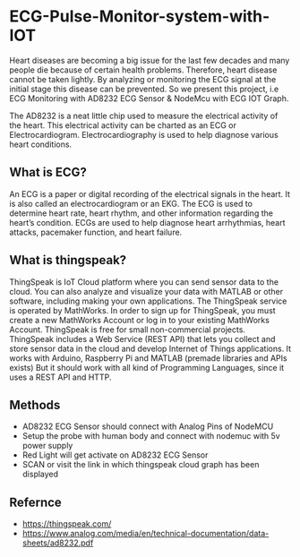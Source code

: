 # ECG-Pulse-Monitor-system-with-IOT
Heart diseases are becoming a big issue for the last few decades and many people die because of certain health problems. Therefore, heart disease cannot be taken lightly. By analyzing or monitoring the ECG signal at the initial stage this disease can be prevented. So we present this project, i.e ECG Monitoring with AD8232 ECG Sensor & NodeMcu with ECG IOT Graph.

The AD8232 is a neat little chip used to measure the electrical activity of the heart. This electrical activity can be charted as an ECG or Electrocardiogram. Electrocardiography is used to help diagnose various heart conditions.

## What is ECG?
An ECG is a paper or digital recording of the electrical signals in the heart. It is also called an electrocardiogram or an EKG. The ECG is used to determine heart rate, heart rhythm, and other information regarding the heart’s condition. ECGs are used to help diagnose heart arrhythmias, heart attacks, pacemaker function, and heart failure.
## What is thingspeak?
ThingSpeak is IoT Cloud platform where you can send sensor data to the cloud. You can also analyze and visualize your data with MATLAB or other software, including making your own applications.
The ThingSpeak service is operated by MathWorks. In order to sign up for ThingSpeak, you must create a new MathWorks Account or log in to your existing MathWorks Account.
ThingSpeak is free for small non-commercial projects.
ThingSpeak includes a Web Service (REST API) that lets you collect and store sensor data in the cloud and develop Internet of Things applications. It works with Arduino, Raspberry Pi and MATLAB (premade libraries and APIs exists) But it should work with all kind of Programming Languages, since it uses a REST API and HTTP.
## Methods
* AD8232 ECG Sensor should connect with Analog Pins of NodeMCU 
* Setup the probe with human body and connect with nodemuc with 5v power supply
* Red Light will get activate on AD8232 ECG Sensor
* SCAN  or visit the link in which thingspeak cloud graph has been displayed 
## Refernce
* https://thingspeak.com/
* https://www.analog.com/media/en/technical-documentation/data-sheets/ad8232.pdf
